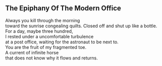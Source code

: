The Epiphany Of The Modern Office
---------------------------------
Always you kill through the morning  
toward the sunrise congealing quilts. Closed off and shut up like a bottle.  
For a day, maybe three hundred,  
I rested under a uncomfortable turbulence  
at a post office, waiting for the astronaut to be next to.  
You are the fruit of my fragmented toe.  
A current of infinite horse  
that does not know why it flows and returns.  
